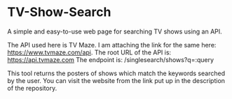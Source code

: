# TV-Show-Search
A simple and easy-to-use web page for searching TV shows using an API.

The API used here is TV Maze. I am attaching the link for the same here: https://www.tvmaze.com/api.
The root URL of the API is: https://api.tvmaze.com
The endpoint is: /singlesearch/shows?q=:query

This tool returns the posters of shows which match the keywords searched by the user. You can visit the website from the link put up in the description of the repository.
